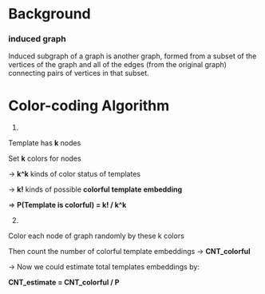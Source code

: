 



# Background



### induced graph

Induced subgraph of a graph is another graph, formed from a subset of the vertices of the graph and all of the edges (from the original graph) connecting pairs of vertices in that subset.





# Color-coding Algorithm

1.

Template has **k** nodes

Set **k** colors for nodes

-> **k^k** kinds of color status of templates

-> **k!** kinds of possible **colorful template** **embedding**

=> **P(Template is colorful)  = k! / k^k**

2.

Color each node of graph randomly by these k colors

Then count the number of colorful template embeddings -> **CNT_colorful**



-> Now we could estimate total templates embeddings by:

**CNT_estimate = CNT_colorful / P**







